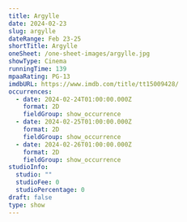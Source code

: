 ```yaml
---
title: Argylle
date: 2024-02-23
slug: argylle
dateRange: Feb 23-25
shortTitle: Argylle
oneSheet: /one-sheet-images/argylle.jpg
showType: Cinema
runningTime: 139
mpaaRating: PG-13
imdbURL: https://www.imdb.com/title/tt15009428/
occurrences:
  - date: 2024-02-24T01:00:00.000Z
    format: 2D
    fieldGroup: show_occurrence
  - date: 2024-02-25T01:00:00.000Z
    format: 2D
    fieldGroup: show_occurrence
  - date: 2024-02-26T01:00:00.000Z
    format: 2D
    fieldGroup: show_occurrence
studioInfo:
  studio: ""
  studioFee: 0
  studioPercentage: 0
draft: false
type: show
---
```

